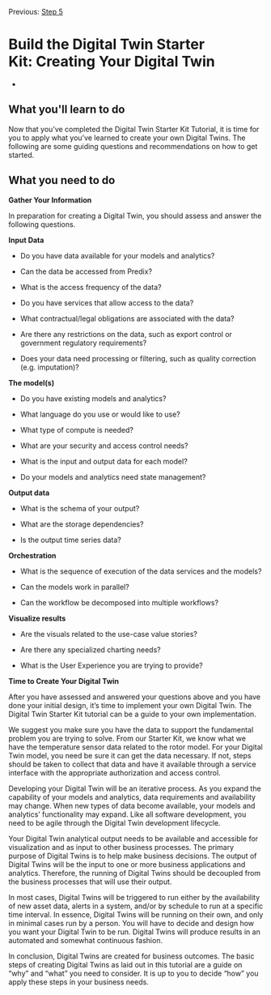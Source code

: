Previous: [Step 5](Step-5.md)

# **Build the Digital Twin Starter Kit: Creating Your Digital Twin**
-
## **What you'll learn to do**

Now that you’ve completed the Digital Twin Starter Kit Tutorial, it is time for you to apply what you’ve learned to create your own Digital Twins. The following are some guiding questions and recommendations on how to get started.

## **What you need to do**

**Gather Your Information**

In preparation for creating a Digital Twin, you should assess and answer the following questions.

**Input Data**

-   Do you have data available for your models and analytics?

-   Can the data be accessed from Predix?

-   What is the access frequency of the data?

-   Do you have services that allow access to the data?

-   What contractual/legal obligations are associated with the data?

-   Are there any restrictions on the data, such as export control or government regulatory requirements?

-   Does your data need processing or filtering, such as quality correction (e.g. imputation)?

**The model(s)**

-   Do you have existing models and analytics?

-   What language do you use or would like to use?

-   What type of compute is needed?

-   What are your security and access control needs?

-   What is the input and output data for each model?

-   Do your models and analytics need state management?

**Output data**

-   What is the schema of your output?

-   What are the storage dependencies?

-   Is the output time series data?

**Orchestration**

-   What is the sequence of execution of the data services and the models?

-   Can the models work in parallel?

-   Can the workflow be decomposed into multiple workflows?

**Visualize results**

-   Are the visuals related to the use-case value stories?

-   Are there any specialized charting needs?

-   What is the User Experience you are trying to provide?

**Time to Create Your Digital Twin**

After you have assessed and answered your questions above and you have done your initial design, it’s time to implement your own Digital Twin. The Digital Twin Starter Kit tutorial can be a guide to your own implementation.

We suggest you make sure you have the data to support the fundamental problem you are trying to solve. From our Starter Kit, we know what we have the temperature sensor data related to the rotor model. For your Digital Twin model, you need be sure it can get the data necessary. If not, steps should be taken to collect that data and have it available through a service interface with the appropriate authorization and access control.

Developing your Digital Twin will be an iterative process. As you expand the capability of your models and analytics, data requirements and availability may change. When new types of data become available, your models and analytics’ functionality may expand. Like all software development, you need to be agile through the Digital Twin development lifecycle.

Your Digital Twin analytical output needs to be available and accessible for visualization and as input to other business processes. The primary purpose of Digital Twins is to help make business decisions. The output of Digital Twins will be the input to one or more business applications and analytics. Therefore, the running of Digital Twins should be decoupled from the business processes that will use their output.

In most cases, Digital Twins will be triggered to run either by the availability of new asset data, alerts in a system, and/or by schedule to run at a specific time interval. In essence, Digital Twins will be running on their own, and only in minimal cases run by a person. You will have to decide and design how you want your Digital Twin to be run. Digital Twins will produce results in an automated and somewhat continuous fashion.

In conclusion, Digital Twins are created for business outcomes. The basic steps of creating Digital Twins as laid out in this tutorial are a guide on “why” and “what” you need to consider. It is up to you to decide “how” you apply these steps in your business needs.
